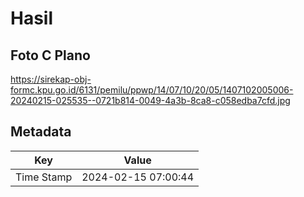 # Hasil

## Foto C Plano

https://sirekap-obj-formc.kpu.go.id/6131/pemilu/ppwp/14/07/10/20/05/1407102005006-20240215-025535--0721b814-0049-4a3b-8ca8-c058edba7cfd.jpg


## Metadata

| Key        | Value               |
| ---------- | ------------------- |
| Time Stamp | 2024-02-15 07:00:44 |



